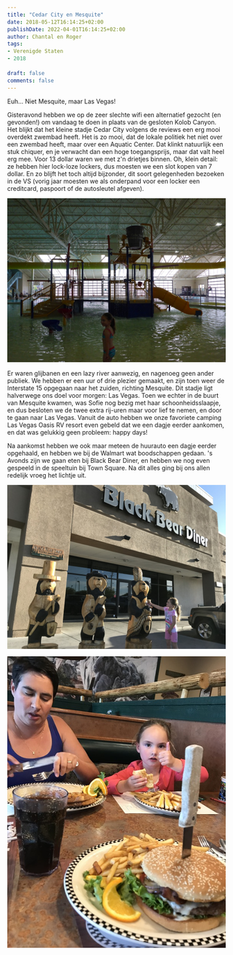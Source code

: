 ```yaml
---
title: "Cedar City en Mesquite"
date: 2018-05-12T16:14:25+02:00
publishDate: 2022-04-01T16:14:25+02:00
author: Chantal en Roger
tags:
- Verenigde Staten
- 2018

draft: false
comments: false
---
```


Euh... Niet Mesquite, maar Las Vegas!

Gisteravond hebben we op de zeer slechte wifi een alternatief gezocht (en gevonden!) om vandaag te doen in plaats van de gesloten Kolob Canyon. Het blijkt dat het kleine stadje Cedar City volgens de reviews een erg mooi overdekt zwembad heeft. Het is zo mooi, dat de lokale politiek het niet over een zwembad heeft, maar over een Aquatic Center. Dat klinkt natuurlijk een stuk chiquer, en je verwacht dan een hoge toegangsprijs, maar dat valt heel erg mee. Voor 13 dollar waren we met z'n drietjes binnen. Oh, klein detail: ze hebben hier lock-loze lockers, dus moesten we een slot kopen van 7 dollar. En zo blijft het toch altijd bijzonder, dit soort gelegenheden bezoeken in de VS (vorig jaar moesten we als onderpand voor een locker een creditcard, paspoort of de autosleutel afgeven).

![Cedar City](./images/P10809514.jpg)

Er waren glijbanen en een lazy river aanwezig, en nagenoeg geen ander publiek. We hebben er een uur of drie plezier gemaakt, en zijn toen weer de Interstate 15 opgegaan naar het zuiden, richting Mesquite. Dit stadje ligt halverwege ons doel voor morgen: Las Vegas. Toen we echter in de buurt van Mesquite kwamen, was Sofie nog bezig met haar schoonheidsslaapje, en dus besloten we de twee extra rij-uren maar voor lief te nemen, en door te gaan naar Las Vegas. Vanuit de auto hebben we onze favoriete camping Las Vegas Oasis RV resort even gebeld dat we een dagje eerder aankomen, en dat was gelukkig geen probleem: happy days!

Na aankomst hebben we ook maar meteen de huurauto een dagje eerder opgehaald, en hebben we bij de Walmart wat boodschappen gedaan. 's Avonds zijn we gaan eten bij Black Bear Diner, en hebben we nog even gespeeld in de speeltuin bij Town Square. Na dit alles ging bij ons allen redelijk vroeg het lichtje uit.

![Las Vegas](./images/IMG_3990[4].jpg)

![Las Vegas](./images/IMG_3991[4].jpg)

